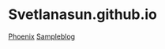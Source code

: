 # Svetlanasun.github.io

[Phoenix](https://svetlanasun.github.io/site/)
[Sampleblog](https://svetlanasun.github.io/sampleblog/)
